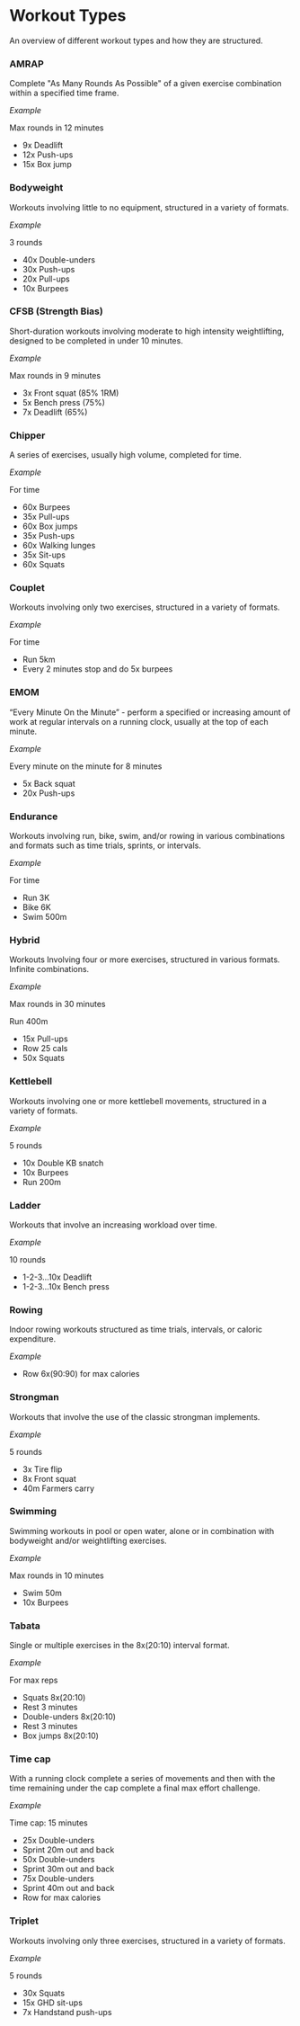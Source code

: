 # Workout Types
An overview of different workout types and how they are structured.

### AMRAP
Complete "As Many Rounds As Possible" of a given exercise combination within a specified time frame.

*Example*

Max rounds in 12 minutes

* 9x Deadlift
* 12x Push-ups
* 15x Box jump

### Bodyweight

Workouts involving little to no equipment, structured in a variety of formats.

*Example*

3 rounds

* 40x Double-unders
* 30x Push-ups
* 20x Pull-ups
* 10x Burpees

### CFSB (Strength Bias)
Short-duration workouts involving moderate to high intensity weightlifting, designed to be completed in under 10 minutes.

*Example*

Max rounds in 9 minutes

* 3x Front squat (85% 1RM)
* 5x Bench press (75%)
* 7x Deadlift (65%)

### Chipper
A series of exercises, usually high volume, completed for time.

*Example*

For time

* 60x Burpees
* 35x Pull-ups
* 60x Box jumps
* 35x Push-ups
* 60x Walking lunges
* 35x Sit-ups
* 60x Squats

### Couplet
Workouts involving only two exercises, structured in a variety of formats.

*Example*

For time

* Run 5km
* Every 2 minutes stop and do 5x burpees

### EMOM
“Every Minute On the Minute” - perform a specified or increasing amount of work at regular intervals on a running clock, usually at the top of each minute.

*Example*

Every minute on the minute for 8 minutes

* 5x Back squat
* 20x Push-ups

### Endurance
Workouts involving run, bike, swim, and/or rowing in various combinations and formats such as time trials, sprints, or intervals.

*Example*

For time

* Run 3K
* Bike 6K
* Swim 500m

### Hybrid
Workouts Involving four or more exercises, structured in various formats. Infinite combinations.

*Example*

Max rounds in 30 minutes

Run 400m
* 15x Pull-ups
* Row 25 cals
* 50x Squats

### Kettlebell
Workouts involving one or more kettlebell movements, structured in a variety of formats.

*Example*

5 rounds

* 10x Double KB snatch
* 10x Burpees
* Run 200m

### Ladder
Workouts that involve an increasing workload over time.

*Example*

10 rounds

* 1-2-3…10x Deadlift
* 1-2-3…10x Bench press

### Rowing
Indoor rowing workouts structured as time trials, intervals, or caloric expenditure.

*Example*

* Row 6x(90:90) for max calories

### Strongman
Workouts that involve the use of the classic strongman implements.

*Example*

5 rounds

* 3x Tire flip
* 8x Front squat
* 40m Farmers carry

### Swimming
Swimming workouts in pool or open water, alone or in combination with bodyweight and/or weightlifting exercises.

*Example*

Max rounds in 10 minutes

* Swim 50m
* 10x Burpees

### Tabata
Single or multiple exercises in the 8x(20:10) interval format.

*Example*

For max reps

* Squats 8x(20:10)
* Rest 3 minutes
* Double-unders 8x(20:10)
* Rest 3 minutes
* Box jumps 8x(20:10)

### Time cap
With a running clock complete a series of movements and then with the time remaining under the cap complete a final max effort challenge.

*Example*

Time cap: 15 minutes

* 25x Double-unders
* Sprint 20m out and back
* 50x Double-unders
* Sprint 30m out and back
* 75x Double-unders
* Sprint 40m out and back
* Row for max calories

### Triplet
Workouts involving only three exercises, structured in a variety of formats.

*Example*

5 rounds

* 30x Squats
* 15x GHD sit-ups
* 7x Handstand push-ups
